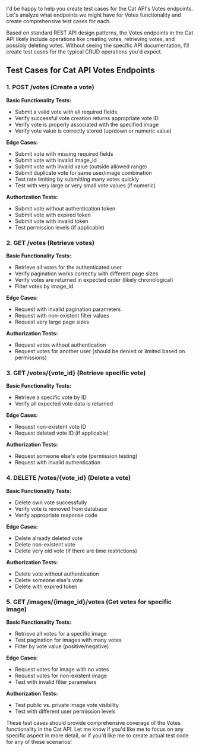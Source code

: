 I'd be happy to help you create test cases for the Cat API's Votes endpoints. Let's analyze what endpoints we might have for Votes functionality and create comprehensive test cases for each.

Based on standard REST API design patterns, the Votes endpoints in the Cat API likely include operations like creating votes, retrieving votes, and possibly deleting votes. Without seeing the specific API documentation, I'll create test cases for the typical CRUD operations you'd expect.

## Test Cases for Cat API Votes Endpoints

### 1. POST /votes (Create a vote)

**Basic Functionality Tests:**
- Submit a valid vote with all required fields
- Verify successful vote creation returns appropriate vote ID
- Verify vote is properly associated with the specified image
- Verify vote value is correctly stored (up/down or numeric value)

**Edge Cases:**
- Submit vote with missing required fields
- Submit vote with invalid image_id
- Submit vote with invalid value (outside allowed range)
- Submit duplicate vote for same user/image combination
- Test rate limiting by submitting many votes quickly
- Test with very large or very small vote values (if numeric)

**Authorization Tests:**
- Submit vote without authentication token
- Submit vote with expired token
- Submit vote with invalid token
- Test permission levels (if applicable)

### 2. GET /votes (Retrieve votes)

**Basic Functionality Tests:**
- Retrieve all votes for the authenticated user
- Verify pagination works correctly with different page sizes
- Verify votes are returned in expected order (likely chronological)
- Filter votes by image_id

**Edge Cases:**
- Request with invalid pagination parameters
- Request with non-existent filter values
- Request very large page sizes

**Authorization Tests:**
- Request votes without authentication
- Request votes for another user (should be denied or limited based on permissions)

### 3. GET /votes/{vote_id} (Retrieve specific vote)

**Basic Functionality Tests:**
- Retrieve a specific vote by ID
- Verify all expected vote data is returned

**Edge Cases:**
- Request non-existent vote ID
- Request deleted vote ID (if applicable)

**Authorization Tests:**
- Request someone else's vote (permission testing)
- Request with invalid authentication

### 4. DELETE /votes/{vote_id} (Delete a vote)

**Basic Functionality Tests:**
- Delete own vote successfully
- Verify vote is removed from database
- Verify appropriate response code

**Edge Cases:**
- Delete already deleted vote
- Delete non-existent vote
- Delete very old vote (if there are time restrictions)

**Authorization Tests:**
- Delete vote without authentication
- Delete someone else's vote
- Delete with expired token

### 5. GET /images/{image_id}/votes (Get votes for specific image)

**Basic Functionality Tests:**
- Retrieve all votes for a specific image
- Test pagination for images with many votes
- Filter by vote value (positive/negative)

**Edge Cases:**
- Request votes for image with no votes
- Request votes for non-existent image
- Test with invalid filter parameters

**Authorization Tests:**
- Test public vs. private image vote visibility
- Test with different user permission levels

These test cases should provide comprehensive coverage of the Votes functionality in the Cat API. Let me know if you'd like me to focus on any specific aspect in more detail, or if you'd like me to create actual test code for any of these scenarios!